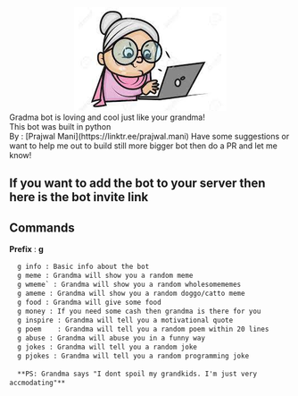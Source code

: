 
<div align="center">
<img src="https://github.com/prajwalmani/grandma_bot/blob/main/assets/grandma%20bot%20logo.jpg?raw=true" >
</div>
Gradma bot is loving and cool just like your grandma!<br>
This bot was built in python<br>
By : [Prajwal Mani](https://linktr.ee/prajwal.mani)
Have some suggestions or want to help me out to build still more bigger bot then do a PR and let me know!<br>

## If you want to add the bot to your server then here is the bot invite link

## **Commands**
**Prefix** : **g**
```
  g info : Basic info about the bot 
  g meme : Grandma will show you a random meme
  g wmeme` : Grandma will show you a random wholesomememes
  g ameme : Grandma will show you a random doggo/catto meme
  g food : Grandma will give some food 
  g money : If you need some cash then grandma is there for you 
  g inspire : Grandma will tell you a motivational quote 
  g poem    : Grandma will tell you a random poem within 20 lines
  g abuse : Grandma will abuse you in a funny way
  g jokes : Grandma will tell you a random joke
  g pjokes : Grandma will tell you a random programming joke

  **PS: Grandma says "I dont spoil my grandkids. I'm just very accmodating"**
```

